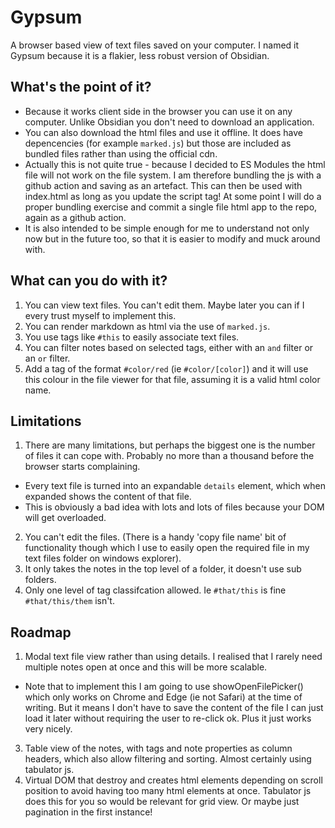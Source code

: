 # Gypsum

A browser based view of text files saved on your computer. I named it Gypsum because it is a flakier, less robust version of Obsidian.  

## What's the point of it?

- Because it works client side in the browser you can use it on any computer. Unlike Obsidian you don't need to download an application.
- You can also download the html files and use it offline. It does have depencencies (for example `marked.js`) but those are included as bundled files rather than using the official cdn.
- Actually this is not quite true - because I decided to ES Modules the html file will not work on the file system. I am therefore bundling the js with a github action and saving as an artefact. This can then be used with index.html as long as you update the script tag! At some point I will do a proper bundling exercise and commit a single file html app to the repo, again as a github action.
- It is also intended to be simple enough for me to understand not only now but in the future too, so that it is easier to modify and muck around with.

## What can you do with it?

1. You can view text files. You can't edit them. Maybe later you can if I every trust myself to implement this.
2. You can render markdown as html via the use of `marked.js`.
3. You use tags like `#this` to easily associate text files.
4. You can filter notes based on selected tags, either with an `and` filter or an `or` filter.
5. Add a tag of the format `#color/red` (ie `#color/[color]`) and it will use this colour in the file viewer for that file, assuming it is a valid html color name.

## Limitations

1. There are many limitations, but perhaps the biggest one is the number of files it can cope with. Probably no more than a thousand before the browser starts complaining.
  - Every text file is turned into an expandable `details` element, which when expanded shows the content of that file.
  - This is obviously a bad idea with lots and lots of files because your DOM will get overloaded.
2. You can't edit the files. (There is a handy 'copy file name' bit of functionality though which I use to easily open the required file in my text files folder on windows explorer).
3. It only takes the notes in the top level of a folder, it doesn't use sub folders.
4. Only one level of tag classifcation allowed. Ie `#that/this` is fine `#that/this/them` isn't.

## Roadmap

1. Modal text file view rather than using details. I realised that I rarely need multiple notes open at once and this will be more scalable.
  - Note that to implement this I am going to use showOpenFilePicker() which only works on Chrome and Edge (ie not Safari) at the time of writing. But it means I don't have to save the content of the file I can just load it later without requiring the user to re-click ok. Plus it just works very nicely.
3. Table view of the notes, with tags and note properties as column headers, which also allow filtering and sorting. Almost certainly using tabulator js.
4. Virtual DOM that destroy and creates html elements depending on scroll position to avoid having too many html elements at once. Tabulator js does this for you so would be relevant for grid view. Or maybe just pagination in the first instance!

